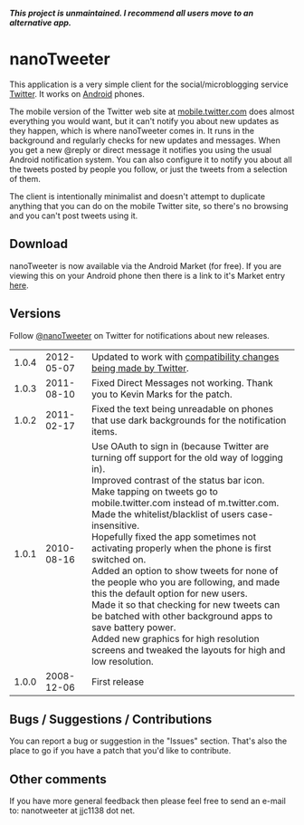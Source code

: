 **_This project is unmaintained. I recommend all users move to an alternative app._**

# nanoTweeter
This application is a very simple client for the social/microblogging service [Twitter](http://twitter.com/). It works on [Android](http://www.android.com/) phones.

The mobile version of the Twitter web site at [mobile.twitter.com](http://mobile.twitter.com/) does almost everything you would want, but it can't notify you about new updates as they happen, which is where nanoTweeter comes in. It runs in the background and regularly checks for new updates and messages. When you get a new @reply or direct message it notifies you using the usual Android notification system. You can also configure it to notify you about all the tweets posted by people you follow, or just the tweets from a selection of them.

The client is intentionally minimalist and doesn't attempt to duplicate anything that you can do on the mobile Twitter site, so there's no browsing and you can't post tweets using it.

## Download
nanoTweeter is now available via the Android Market (for free). If you are viewing this on your Android phone then there is a link to it's Market entry [here](http://play.google.com/store/apps/details?id=net.jjc1138.android.twitter).

## Versions
Follow [@nanoTweeter](https://twitter.com/nanoTweeter) on Twitter for notifications about new releases.

<table>
<tr><td>1.0.4</td><td>2012-05-07</td><td>Updated to work with <a href="https://dev.twitter.com/docs/deprecations/spring-2012">compatibility changes being made by Twitter</a>.</td></tr>
<tr><td>1.0.3</td><td>2011-08-10</td><td>Fixed Direct Messages not working. Thank you to Kevin Marks for the patch.</td></tr>
<tr><td>1.0.2</td><td>2011-02-17</td><td>Fixed the text being unreadable on phones that use dark backgrounds for the notification items.</td></tr>
<tr><td>1.0.1</td><td>2010-08-16</td><td>Use OAuth to sign in (because Twitter are turning off support for the old way of logging in).<br>Improved contrast of the status bar icon.<br>Make tapping on tweets go to mobile.twitter.com instead of m.twitter.com.<br>Made the whitelist/blacklist of users case-insensitive.<br>Hopefully fixed the app sometimes not activating properly when the phone is first switched on.<br>Added an option to show tweets for none of the people who you are following, and made this the default option for new users.<br>Made it so that checking for new tweets can be batched with other background apps to save battery power.<br>Added new graphics for high resolution screens and tweaked the layouts for high and low resolution.</td></tr>
<tr><td>1.0.0</td><td>2008-12-06</td><td>First release</td></tr>
</table>

## Bugs / Suggestions / Contributions
You can report a bug or suggestion in the "Issues" section. That's also the place to go if you have a patch that you'd like to contribute.

## Other comments
If you have more general feedback then please feel free to send an e-mail to: nanotweeter at jjc1138 dot net.
